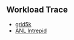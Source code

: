 Workload Trace
---


- [grid5k](https://github.com/hxwang/Seminar/blob/master/Paper-Summary/traces/grid5k.md)
- [ANL Intrepid](https://github.com/hxwang/Seminar/blob/master/Paper-Summary/traces/intrepid.md)
